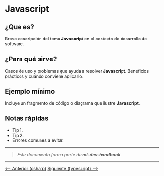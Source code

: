 # Javascript

## ¿Qué es?

Breve descripción del tema **Javascript** en el contexto de desarrollo de software.

## ¿Para qué sirve?

Casos de uso y problemas que ayuda a resolver **Javascript**. Beneficios prácticos y cuándo conviene aplicarlo.

## Ejemplo mínimo

Incluye un fragmento de código o diagrama que ilustre **Javascript**.

## Notas rápidas

- Tip 1.
- Tip 2.
- Errores comunes a evitar.

---

> _Este documento forma parte de **ml-dev-handbook**._

---

[⟵ Anterior (csharp)](../csharp/README.md) [Siguiente (typescript) ⟶](../typescript/README.md)
